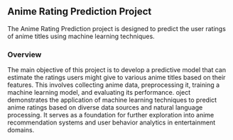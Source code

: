 ## Anime Rating Prediction Project

The Anime Rating Prediction project is designed to predict the user ratings of anime titles using machine learning techniques.

### Overview

The main objective of this project is to develop a predictive model that can estimate the ratings users might give to various anime titles based on their features. This involves collecting anime data, preprocessing it, training a machine learning model, and evaluating its performance.
oject demonstrates the application of machine learning techniques to predict anime ratings based on diverse data sources and natural language processing. It serves as a foundation for further exploration into anime recommendation systems and user behavior analytics in entertainment domains.
